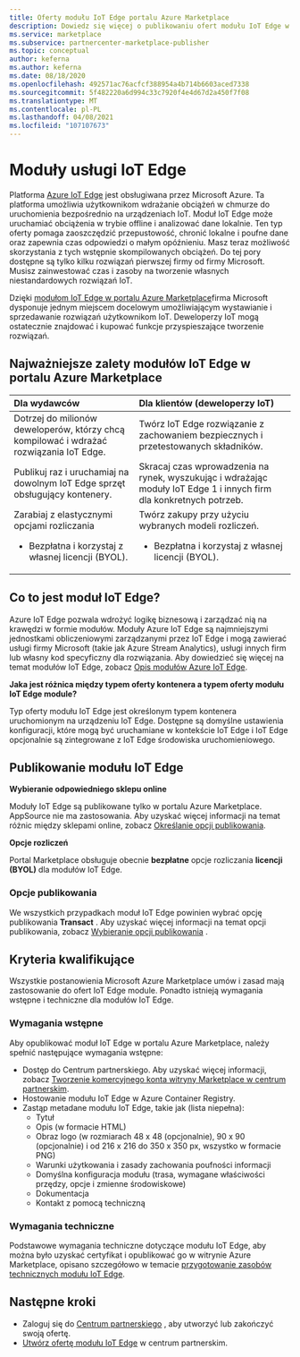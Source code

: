 ```yaml
---
title: Oferty modułu IoT Edge portalu Azure Marketplace
description: Dowiedz się więcej o publikowaniu ofert modułu IoT Edge w portalu Azure Marketplace.
ms.service: marketplace
ms.subservice: partnercenter-marketplace-publisher
ms.topic: conceptual
author: keferna
ms.author: keferna
ms.date: 08/18/2020
ms.openlocfilehash: 492571ac76acfcf388954a4b714b6603aced7338
ms.sourcegitcommit: 5f482220a6d994c33c7920f4e4d67d2a450f7f08
ms.translationtype: MT
ms.contentlocale: pl-PL
ms.lasthandoff: 04/08/2021
ms.locfileid: "107107673"
---
```

# <a name="iot-edge-modules"></a>Moduły usługi IoT Edge

Platforma [Azure IoT Edge](https://azure.microsoft.com/services/iot-edge/) jest obsługiwana przez Microsoft Azure.  Ta platforma umożliwia użytkownikom wdrażanie obciążeń w chmurze do uruchomienia bezpośrednio na urządzeniach IoT.  Moduł IoT Edge może uruchamiać obciążenia w trybie offline i analizować dane lokalnie. Ten typ oferty pomaga zaoszczędzić przepustowość, chronić lokalne i poufne dane oraz zapewnia czas odpowiedzi o małym opóźnieniu.  Masz teraz możliwość skorzystania z tych wstępnie skompilowanych obciążeń. Do tej pory dostępne są tylko kilku rozwiązań pierwszej firmy od firmy Microsoft.  Musisz zainwestować czas i zasoby na tworzenie własnych niestandardowych rozwiązań IoT.

Dzięki [modułom IoT Edge w portalu Azure Marketplace](https://azuremarketplace.microsoft.com/marketplace/apps/category/internet-of-things?page=1)firma Microsoft dysponuje jednym miejscem docelowym umożliwiającym wystawianie i sprzedawanie rozwiązań użytkownikom IoT. Deweloperzy IoT mogą ostatecznie znajdować i kupować funkcje przyspieszające tworzenie rozwiązań.  

## <a name="key-benefits-of-iot-edge-modules-in-azure-marketplace"></a>Najważniejsze zalety modułów IoT Edge w portalu Azure Marketplace

| **Dla wydawców**    | **Dla klientów (deweloperzy IoT)**  |
| :------------------- | :-------------------|
| Dotrzej do milionów deweloperów, którzy chcą kompilować i wdrażać rozwiązania IoT Edge.  | Twórz IoT Edge rozwiązanie z zachowaniem bezpiecznych i przetestowanych składników. |
| Publikuj raz i uruchamiaj na dowolnym IoT Edge sprzęt obsługujący kontenery. | Skracaj czas wprowadzenia na rynek, wyszukując i wdrażając moduły IoT Edge 1 i innych firm dla konkretnych potrzeb. |
| Zarabiaj z elastycznymi opcjami rozliczania <ul> <li> Bezpłatna i korzystaj z własnej licencji (BYOL). </li> </ul> | Twórz zakupy przy użyciu wybranych modeli rozliczeń. <ul> <li> Bezpłatna i korzystaj z własnej licencji (BYOL). </li> </ul> |

## <a name="what-is-an-iot-edge-module"></a>Co to jest moduł IoT Edge?

Azure IoT Edge pozwala wdrożyć logikę biznesową i zarządzać nią na krawędzi w formie modułów. Moduły Azure IoT Edge są najmniejszymi jednostkami obliczeniowymi zarządzanymi przez IoT Edge i mogą zawierać usługi firmy Microsoft (takie jak Azure Stream Analytics), usługi innych firm lub własny kod specyficzny dla rozwiązania. Aby dowiedzieć się więcej na temat modułów IoT Edge, zobacz [Opis modułów Azure IoT Edge](../iot-edge/iot-edge-modules.md).

**Jaka jest różnica między typem oferty kontenera a typem oferty modułu IoT Edge module?**

Typ oferty modułu IoT Edge jest określonym typem kontenera uruchomionym na urządzeniu IoT Edge. Dostępne są domyślne ustawienia konfiguracji, które mogą być uruchamiane w kontekście IoT Edge i IoT Edge opcjonalnie są zintegrowane z IoT Edge środowiska uruchomieniowego.

## <a name="publishing-your-iot-edge-module"></a>Publikowanie modułu IoT Edge

**Wybieranie odpowiedniego sklepu online**

Moduły IoT Edge są publikowane tylko w portalu Azure Marketplace. AppSource nie ma zastosowania. Aby uzyskać więcej informacji na temat różnic między sklepami online, zobacz [Określanie opcji publikowania](determine-your-listing-type.md).

**Opcje rozliczeń**

Portal Marketplace obsługuje obecnie **bezpłatne** opcje rozliczania **licencji (BYOL)** dla modułów IoT Edge.

### <a name="publishing-options"></a>Opcje publikowania

We wszystkich przypadkach moduł IoT Edge powinien wybrać opcję publikowania **Transact** .  Aby uzyskać więcej informacji na temat opcji publikowania, zobacz [Wybieranie opcji publikowania](determine-your-listing-type.md) .  

## <a name="eligibility-criteria"></a>Kryteria kwalifikujące

Wszystkie postanowienia Microsoft Azure Marketplace umów i zasad mają zastosowanie do ofert IoT Edge module.  Ponadto istnieją wymagania wstępne i techniczne dla modułów IoT Edge.  

### <a name="prerequisites"></a>Wymagania wstępne

Aby opublikować moduł IoT Edge w portalu Azure Marketplace, należy spełnić następujące wymagania wstępne:

- Dostęp do Centrum partnerskiego. Aby uzyskać więcej informacji, zobacz [Tworzenie komercyjnego konta witryny Marketplace w centrum partnerskim](create-account.md).
- Hostowanie modułu IoT Edge w Azure Container Registry.
- Zastąp metadane modułu IoT Edge, takie jak (lista niepełna):
    - Tytuł
    - Opis (w formacie HTML)
    - Obraz logo (w rozmiarach 48 x 48 (opcjonalnie), 90 x 90 (opcjonalnie) i od 216 x 216 do 350 x 350 px, wszystko w formacie PNG)
    - Warunki użytkowania i zasady zachowania poufności informacji
    - Domyślna konfiguracja modułu (trasa, wymagane właściwości przędzy, opcje i zmienne środowiskowe)
    - Dokumentacja
    - Kontakt z pomocą techniczną

### <a name="technical-requirements"></a>Wymagania techniczne

Podstawowe wymagania techniczne dotyczące modułu IoT Edge, aby można było uzyskać certyfikat i opublikować go w witrynie Azure Marketplace, opisano szczegółowo w temacie [przygotowanie zasobów technicznych modułu IoT Edge](./partner-center-portal/create-iot-edge-module-asset.md).

## <a name="next-steps"></a>Następne kroki

- Zaloguj się do [Centrum partnerskiego](https://partner.microsoft.com/dashboard/account/v3/enrollment/introduction/partnership) , aby utworzyć lub zakończyć swoją ofertę.
- [Utwórz ofertę modułu IoT Edge](./partner-center-portal/azure-iot-edge-module-creation.md) w centrum partnerskim.
